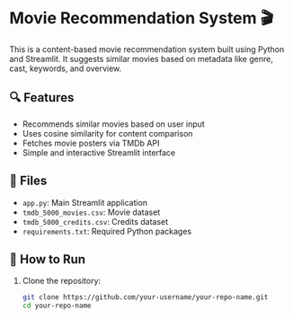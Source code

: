 # Movie Recommendation System 🎬

This is a content-based movie recommendation system built using Python and Streamlit. It suggests similar movies based on metadata like genre, cast, keywords, and overview.

## 🔍 Features

- Recommends similar movies based on user input
- Uses cosine similarity for content comparison
- Fetches movie posters via TMDb API
- Simple and interactive Streamlit interface

## 📁 Files

- `app.py`: Main Streamlit application
- `tmdb_5000_movies.csv`: Movie dataset
- `tmdb_5000_credits.csv`: Credits dataset
- `requirements.txt`: Required Python packages

## 🚀 How to Run

1. Clone the repository:
   ```bash
   git clone https://github.com/your-username/your-repo-name.git
   cd your-repo-name
